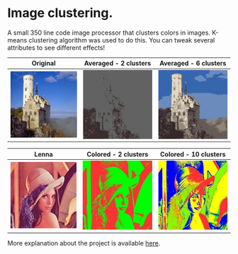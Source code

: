 # Image clustering.

A small 350 line code image processor that clusters colors in images. K-means clustering algorithm was used to do this. You can tweak several attributes to see different effects!

Original    |  Averaged - 2 clusters	| Averaged - 6 clusters
:-------------:|:---------------:|:----------:|
![Original](/img/original)  | ![Averaged 2](/img/avg2)	|  ![Averaged 6](/img/avg6)

Lenna	|	Colored - 2 clusters	|	Colored - 10 clusters
:-------------:|:---------------:|:----------:|
![Lenna](/img/lenna) | ![Colored 2](/img/len2)	| ![Colored 10](/img/len10)

More explanation about the project is available [here](https://rafed123.github.io/fun-codes/image-clustering).
